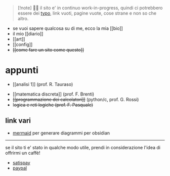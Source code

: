 >[!note] 🌼🌼
> il sito e' in continuo work-in-progress, quindi ci potrebbero essere dei [typo](https://en.wikipedia.org/wiki/Typographical_error), link vuoti, pagine vuote, cose strane e non so che altro.

- se vuoi sapere qualcosa su di me, ecco la mia [[bio]]
- il mio [[diario]]
- [[art]]
- [[config]]
- ~~[[come fare un sito come questo]]~~
# appunti
* [[analisi 1]] (prof. R. Tauraso)
- [[matematica discreta]] (prof. F. Brenti) 
- ~~[[programmazione dei calcolatori]]~~ (python/c, prof. G. Rossi)
- l~~ogica e reti logiche  (prof. F. Pasquale)~~

## link vari
* [mermaid](https://mermaid-js.github.io/mermaid-live-editor/edit#pako:eNpVjstqw0AMRX9FaNVC_ANeFBq7zSbQQrPzZCFsOTMk80CWCcH2v3ccb1qtxD3nCk3Yxo6xxP4W760lUTjVJkCe96ay4gb1NJyhKN7mAyv4GPgxw_7lEGGwMSUXLq-bv18lqKbjqjGodeG6bKh69r8Cz1A3R0oa0_kvOd3jDB-N-7b5_H9ihXPrs-mp7KloSaAieSq4Q8_iyXX5_WlNDKplzwbLvHYkV4MmLNmjUePPI7RYqoy8wzF1pFw7ugj5LVx-AfLqVWg) per generare diagrammi per obsidian

--- 
se il sito ti e' stato in qualche modo utile, prendi in considerazione l'idea di offrirmi un caffè!
* [satispay](https://www.satispay.com/app/match/link/user/S6Y-CON--9C5F5476-02AF-46C4-A2B3-17538D681378?amount=100&currency=EUR)
* [paypal](https://paypal.me/davideluci48?country.x=IT&locale.x=it_IT)